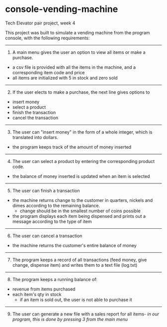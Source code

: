 # console-vending-machine
Tech Elevator pair project, week 4

This project was built to simulate a vending machine from the program console, with the following requirements:

---
1. A main menu gives the user an option to view all items or make a purchase.
  - a csv file is provided with all the items in the machine, and a corresponding item code and price
  - all items are initialized with 5 in stock and zero sold

---
2. If the user elects to make a purchase, the next line gives options to 
  - insert money
  - select a product
  - finish the transaction
  - cancel the transaction
  
---  
3. The user can "insert money" in the form of a whole integer, which is translated into dollars.
  - the program keeps track of the amount of money inserted
 
---
4. The user can select a product by entering the corresponding product code.
  - the balance of money inserted is updated when an item is selected
  
---  
5. The user can finish a transaction
  - the machine returns change to the customer in quarters, nickels and dimes according to the remaining balance.
    - change should be in the smallest number of coins possible
  - the program displays each item being dispensed and prints out a message according to the type of item
  
---  
6. The user can cancel a transaction
  - the machine returns the customer's entire balance of money
  
---  
7. The program keeps a record of all transactions (feed money, give change, dispense item) and writes them to a text file (log.txt)

---
8. The program keeps a running balance of:
  - revenue from items purchased
  - each item's qty in stock
    - if an item is sold out, the user is not able to purchase it

---
9. The user can generate a new file with a sales report for all items- *in our program, this is done by pressing 3 from the main menu*
